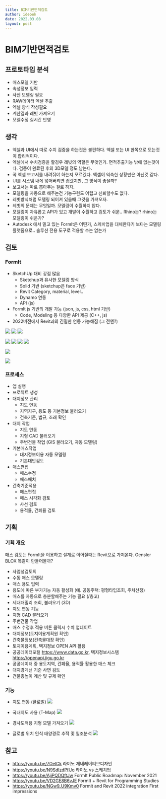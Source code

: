```yaml
---
title: BIM기반면적검토
author: ideook
date: 2022.03.08
layout: post
---
```


# BIM기반면적검토

## 프로토타입 분석
- 매스모델 기반
- 속성정보 입력
- 사전 모델링 필요
- RAW데이터 엑셀 추출
- 엑셀 양식 작성필요
- 계산결과 레빗 가져오기
- 모델수정 실시간 반영

## 생각
- 엑셀과 UI에서 따로 수치 검증을 하는것은 불편하다. 엑셀 또는 UI 한쪽으로 모는것이 합리적이다.  
- 엑셀에서 수치검증을 할경우 레빗의 역할은 무엇인가. 면적추출기능 밖에 없는것이다. 검증이 완료된 후의 3D모델 정도 남는다.  
- 꼭 엑셀 보고서를 내려줘야 하는지 모르겠다. 엑셀이 익숙한 상황만은 아닌것 같다.
- UI를 시스템 내에 넣어버리면 쉽겠지만, 그 방식이 좋을까?
- 보고서는 따로 뽑아주는 걸로 하자.
- 모델링을 자동으로 해주는건 기능구현도 어렵고 신뢰할수도 없다.
- 레빗방식처럼 모델링 되어져 있을때 그것을 가져오자.
- 레빗의 문제는 무엇일까. 모델링이 수월하지 않다.
- 모델링이 자유롭고 API가 있고 개발이 수월하고 검토가 쉬운.. Rhino는? rhino는 모델링이 쉬운가?
- Autodesk 에서 밀고 있는 FormIt은 어떤가, 스케치업을 대체한다기 보다는 모델링 플랫폼으로.. 솔루션 전용 도구로 적용할 수는 없는가

## 검토
### FormIt
- SketchUp 대비 강점 많음
  - Sketchup과 유사한 모델링 방식
  - Solid 기반 (sketchup은 face 기반)
  - Revit Category, material, level..
  - Dynamo 연동
  - API (js)
- FormIt js 기반의 개발 가능 (json, js, css, html 기반)
  - Code, Modeling 등 다양한 API 제공 (C++, js)
- 2022버전에서 Revit과의 긴밀한 연동 가능해짐 (그 전엔?)

![](/images/20220310-114245.png)
![](/images/20220310-114256.png)
![](/images/20220310-114303.png)

![](/images/20220310-114327.png)
![](/images/20220310-114441.png)
![](/images/20220310-114642.png)
![](/images/20220310-114759.png)

![](/images/20220310-133229.png)

![](/images/20220310-135225.png)


### 프로세스
- 앱 실행
- 프로젝트 생성
- 대지정보 관리
  - 지도 연동
  - 지역지구, 용도 등 기본정보 불러오기
  - 건축기준, 법규, 조래 확인
- 대지 작업
  - 지도 연동
  - 지형 CAD 불러오기
  - 주변건물 작업 (GIS 불러오기, 자동 모델링)
- 기본매스작업
  - 대지정보이용 자동 모델링
  - 기본대안검토
- 매스편집
  - 매스수정
  - 매스배치
- 건축기준적용
  - 매스편집
  - 매스 시각화 검토
  - 사선 검토
  - 용적률, 건폐율 검토


## 기획

### 기획 개요
매스 검토는 FormIt을 이용하고 설계로 이어질때는 Revit으로 가져온다. Gensler BLOX 똑같이 만들어볼까?  
- 사업성검토의 
- 수동 매스 모델링
- 매스 용도 입력
- 용도에 따른 부가기능 자동 활성화 (예. 공동주택: 평형타입조회, 주차산정)
- 매스를 자동으로 층분할해주는 기능 필요 (/층고)
- 세대패밀리 조회, 불러오기 (3D)
- 지도 연동 기능
- 지형 CAD 불러오기
- 주변건물 작업
- 매스 수정후 적용 버튼 클릭시 수치 업데이트
- 대지정보(토지이용계획원 확인)
- 건축물정보(건축물대장 확인)
- 토지이용계획, 택지정보 OPEN API 활용
- 공공데이터포털 https://www.data.go.kr, 택지정보시스템 https://openapi.jigu.go.kr
- 공공데이터 중 용도지역, 건폐율, 용적률 활용한 매스 체크
- 대지경계선 기준 사면 검토
- 건물총높이 계산 및 규제 확인

### 기능

- 지도 연동 (글로벌)
![](/images/20220315-095655.png)

- 국내지도 사용 (T-Map)
![](/images/20220315-100000.png)

- 경사도적용 지형 모델 가져오기
![](/images/20220315-095617.png)

- 글로벌 위치 인식 태양경로 추적 및 일조분석
![](/images/20220315-095403.png)


## 참고
- https://youtu.be/7OelCk 라이노 제네레이티브디자인
- https://youtu.be/N9SdIzdPfUo 라이노 vs 스케치업
- https://youtu.be/AjiPQDQftJw FormIt Public Roadmap: November 2021
- https://youtu.be/VD2GE8B6vJE FormIt + Revit for Programming Studies
- https://youtu.be/NGw9_U9Kmv0 Formit and Revit 2022 integration First impressions




